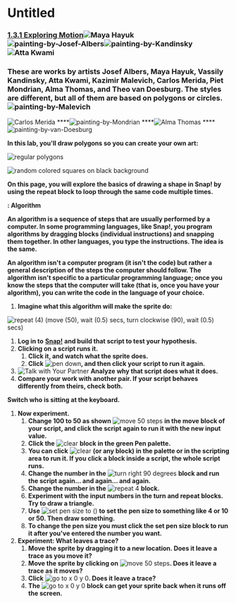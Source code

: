 # Untitled



### [**1.3.1 Exploring Motion**](https://bjc.edc.org/bjc-r/cur/programming/1-introduction/3-drawing/1-exploring-motion.html?topic=nyc_bjc%2F1-intro-loops.topic&course=bjc4nyc.html&novideo&noassignment)![Maya Hayuk](https://lh3.googleusercontent.com/Qra2gt2_sOxU7o4j_mZbcaqP45GHI4FBMlDZEhTvpLWM54ueJOPe61iv7DAoZKiqcBgWevDYHQT4mqzjDn7O2_iZLqcY07Hr7oyc-ELcAPGaEgLPjSD9uvsSDqin0KDm1psE_nM)![painting-by-Josef-Albers](https://lh4.googleusercontent.com/0DUqWMKuRT6dklFdGlOgZunASChxHL0K_OBpmhWqbfJz_JebsrmSTjJHV-8kE5YA1Gc9cujKWN_d3YH5p-UsrBfJcdG16KP7nenYNuePQz-vffpEp6foYevr_UQgI2SZ5Crm6tk)![painting-by-Kandinsky](https://lh5.googleusercontent.com/LupQRWbSlTgbOtHNQZyW31ftIp0WGRvzX9tG6Iv15r0738WBOzz1dIYc5mKwike6OQl8UQwYw6RjBYIA_UZPn54hqD9JgIZukhvugDHd3MyVV4CPNqpyNamZ3C-xoU3Rp5sTrz4)![Atta Kwami](https://lh3.googleusercontent.com/lQ8taUrV0al_ZjIldoh1DeQ99a09ZE_yDa-t0Wzkl3gVHzjSjuxc4dL1HS-bYMSXwPsADWZXSIEHCpEkoLYKG0jg-c3HvegT9VoPqvN6iU5O2aR1QTGtnA6SrvOW3VPNHgh34jg)

### **These are works by artists Josef Albers, Maya Hayuk, Vassily Kandinsky, Atta Kwami, Kazimir Malevich, Carlos Merida, Piet Mondrian, Alma Thomas, and Theo van Doesburg. The styles are different, but all of them are based on polygons or circles.**    ![painting-by-Malevich](https://lh6.googleusercontent.com/K2pvM8-dR01GKg6SR92MIRrT_5-sVTj6fZkKf4XFbnf-fUevuRvuXFcGSddb0otoFgSTZlWgeyZgB0LPbdp6MiyMPLEN8KhIQETN3JdSqpFpy85lDFMjZFKijkk-iBMApmtXSZc)

![Carlos Merida](https://lh4.googleusercontent.com/iWUNnYVUJZ_XYP5O9zG8QJo3kicOFNx4Uv4rI5LMASN7-XQa92tboCbxLNFHkT3OGg6rQQBliNC9tmIF1rmn3VIrDIv0X1Wta4hEVhQ9cDrwgoGax8dxYwEIzrCUia48XOKC4Ek) ****![painting-by-Mondrian](https://lh5.googleusercontent.com/LoT-eSEDkrBqUmj1LNPLAArJSeY6PSUHDsnq9DVHv1AFOwgDWSVHw8KQhUCPEiNw-IkcmErY0kQ-JLV2kyxWtAVEXQJYDMpADen4kds8Jf3cGf5VfsCXxhYMo9RVElcAc-3sqM0) ****![Alma Thomas](https://lh4.googleusercontent.com/o2SrptZYXo4KkKSEDgfTv5gC3CMvg68YXQXuh55vEBUwymUe81Cw9hZgQAQ05r8Ek9RgaatjzQ_7r99h2nPXveKD9W1t7m-eanbDVb1IgmdAvVxf9VOkLDiqK0xrFTzZEd9Apas) ****![painting-by-van-Doesburg](https://lh5.googleusercontent.com/6_D29btieC0NRFTzMWZlhE_6c6ovNJuNAKyZWSML9EC27mnN-v9ff07DSkc9ETBc2EFHTcULCMKpU0guKyvP3zfCV7Oo8l574NpWZMjxT3RLnuJ6J3Xo00xyfZGvq05WvWL0jvA)

**In this lab, you'll draw polygons so you can create your own art:**

![regular polygons](https://lh3.googleusercontent.com/qxysVsCC5Fnhh9eXKNQV-VlItVd0QUp5IKYAaoBo3N7jFJA0eV_f2lr727S6MEB5xUYuReb8qLxV0uqXmAI-V-qCGZKQ2chies2bS0rnj87DJH5PIyzYsF02Q5XsAWYFEBCxe3Y)

![random colored squares on black background](https://lh5.googleusercontent.com/_bRve2ZIh7tNpeFJ8ujtVxp43yvWaa4rQweDvm5fm4NyiawtsCSoinSzEMjMU9lHpTjTy9nO3wNNiBwU45W47ckHein7RLNc3phHAb5rhVlozpN_viI7zyrnVZIzqrU2bj3vjFg)

**On this page, you will explore the basics of drawing a shape in Snap! by using the repeat block to loop through the same code multiple times.**

**: Algorithm**

**An algorithm is a sequence of steps that are usually performed by a computer. In some programming languages, like Snap!, you program algorithms by dragging blocks \(individual instructions\) and snapping them together. In other languages, you type the instructions. The idea is the same.**

**An algorithm isn't a computer program \(it isn't the code\) but rather a general description of the steps the computer should follow. The algorithm isn't specific to a particular programming language; once you know the steps that the computer will take \(that is, once you have your algorithm\), you can write the code in the language of your choice.**

1. **Imagine what this algorithm will make the sprite do:**

![repeat \(4\) \(move \(50\), wait \(0.5\) secs, turn clockwise \(90\), wait \(0.5\) secs\)](https://lh3.googleusercontent.com/z-4vTpAjcJ5M_WxTmNnlZnPRsMP9KzW9PoHwqq6F9uWbQlUIVRvyNzQd8T9_v51zbto9I6gLpEKhkqNbfaI0j420lcNGGAy7-kJelH98MXmNNStwFt_Zi-VPzeuKuxP5h24XiLE)

1. **Log in to** [**Snap!**](http://snap.berkeley.edu/run) **and build that script to test your hypothesis.**
2. **Clicking on a script runs it.**
   1. **Click it, and watch what the sprite does.**
   2. **Click** ![pen down](https://lh5.googleusercontent.com/N_h2EMm4yVzzsxnoDhK7PdZ9m02TZBNbftirqLOS4ar64gFy9puOePgLvZgJ2IX047vSnXihQZXzovUn5M5F6JFprW1rQZKQpkFyVo2vJ45cXj0M7_YzeAIP_fSQeXfNQw6XHA8)**, and then click your script to run it again.**
3. ![Talk with Your Partner](https://lh3.googleusercontent.com/8tSC56uctVho-X7crAOKcl-Um-I47x5NkeXjnlFhoxPmZGLuyaTUvfXazH0Ege0OQXhNqnTJkNJPECx2dwv3KC5ymBMdWIvZPzeAmiOJEW7nyf-FNW0LS3wkKDSbznTOdj5fvDw) **Analyze why that script does what it does.**
4. **Compare your work with another pair. If your script behaves differently from theirs, check both.**

**Switch who is sitting at the keyboard.**

1. **Now experiment.**
   1. **Change 100 to 50 as shown** ![move 50 steps](https://lh5.googleusercontent.com/_WY64WECy2vRso0QYH5aPHVPy9yKIV6b7BDFmRPXmQg8ujJ5L5HTsG5Lu7KegSckgq4o1PdGAOB-ZugYQiyvPIwQMytaqSX4outAiew4yWMz66RuUqy11Z0W5Us00n1L5JJsiJA) **in the move block of your script, and click the script again to run it with the new input value.**
   2. **Click the** ![clear](https://lh5.googleusercontent.com/Lr_JthuCHsL8G7GHBVxRBgCSVA1NGCb33qdOcZyfWxNu4hYfRYBXkKeDBnIFu2jP6BqQd1XPqvakTvuItHUjRhRhg6K3-ItYcMlB9YAaH1F72zLGv_2VH1Rj9k7rpNiNzBJNpyI) **block in the green Pen palette.**
   3. **You can click** ![clear](https://lh4.googleusercontent.com/E95a-bFHUJVU-OLf4yr9JmvJqpraTurQxw1On_VM3P5GHgyiN7Ejz1gIR8dZaxdHsom4yTvS7lDBbyQN6lozgXoR5hLxg60dhLO3Mfvuq2p9AQT6ljXIfZYfgLzTN63ojeiNWhE) **\(or any block\) in the palette or in the scripting area to run it. If you click a block inside a script, the whole script runs.**
   4. **Change the number in the** ![turn right 90 degrees](https://lh6.googleusercontent.com/H0pel8tcW5oV__MZquC_JVeQ6V2-w0I1e9ddqyHphDrmNGD4dIo0w8kNvarHlz3zOUUe34v5Aw4hhWMWrE_tsPHYpeAydDlLTvbhzYZJqivGxfMZYxwx9x45iYkuUh1wkE6bA_M) **block and run the script again... and again... and again.**
   5. **Change the number in the** ![repeat 4](https://lh3.googleusercontent.com/i26JTw-UcLbZUp709n5oHBRS1HiCiqV8bNpIPzTomVNynKGxqmFEFDpCkO3Y0h1yr5P2aFw62-mvKV7Ej2i_YVr80qAnNCniYBVKvzIMBxk_j_0SRnyh-8Aiw4VuVa_PNPw7OQs) **block.**
   6. **Experiment with the input numbers in the turn and repeat blocks. Try to draw a triangle.**
   7. **Use** ![set pen size to \(\)](https://lh4.googleusercontent.com/EKMEFNbxYcNas_dpp4ju0aroJUFq2MIl-nfw6L5wL6brLMh0DToYLvgFR69TPJ8xGDl8BTQd91bFLtMN1lqcn56tft4HQQUmamxbh4HgWbjJd-pgmKpc_7mI7ey_ficyLlkwMoQ) **to set the pen size to something like 4 or 10 or 50. Then draw something.**
   8. **To change the pen size you must click the set pen size block to run it after you've entered the number you want.**
2. **Experiment: What leaves a trace?**
   1. **Move the sprite by dragging it to a new location. Does it leave a trace as you move it?**
   2. **Move the sprite by clicking on** ![move 50 steps](https://lh4.googleusercontent.com/Jew-98YOM6oHm6D6aPp9spwsgPZU8uQiEEsHmmEH7_VzNqsHs_ZE4msGOJAqC6udafnLWSBC8FOaiwAO9aOTIwHrxnC0eb_zwrISAveoUON0J6dX04w45VFiMtRzrHL5HqzOhw0)**. Does it leave a trace as it moves?**
   3. **Click** ![go to x 0 y 0](https://lh4.googleusercontent.com/fweacesde5NpIyyhWx0_fWY6hfHYiKxGxBo4WqSz9PAPfQ71cKxJ0MnHAsavYNrKfm9lL1-8eksbQPb5DFpa1-EXDIKzeRf6-MR6FE-fv92Mis9UzKndCBVKPX7vr-PLDgvqHxk)**. Does it leave a trace?**
   4. **The** ![go to x 0 y 0](https://lh3.googleusercontent.com/3VS0kYxHFOMc92zyQeMkiTOePj3JREhIOklIe9Z6LPWd-JxseyuFQVTiODL8m5bnhxgGX3lDQJCDKKViEpRxjkh_k0V6xjwwBadEsKcL8JuYjjhrYDwea4aNgKUMogQtjrYmI5g) **block can get your sprite back when it runs off the screen.**

